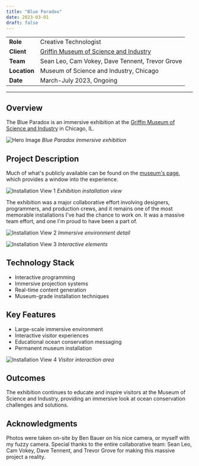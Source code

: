 ```yaml
---
title: "Blue Paradox"
date: 2023-03-01
draft: false
---
```


| | |
|---|---|
| **Role** | Creative Technologist |
| **Client** | [Griffin Museum of Science and Industry](https://www.msichicago.org/explore/whats-here/exhibits/blue-paradox/) |
| **Team** | Sean Leo, Cam Vokey, Dave Tennent, Trevor Grove |
| **Location** | Museum of Science and Industry, Chicago |
| **Date** | March-July 2023, Ongoing |

---

## Overview

The Blue Paradox is an immersive exhibition at the [Griffin Museum of Science and Industry](https://www.msichicago.org/explore/whats-here/exhibits/blue-paradox/) in Chicago, IL.

![Hero Image](/images/projects/blue-paradox/hero.jpg)
*Blue Paradox immersive exhibition*

## Project Description

Much of what's publicly available can be found on the [museum's page](https://www.msichicago.org/explore/whats-here/exhibits/blue-paradox), which provides a window into the experience.

![Installation View 1](/images/projects/blue-paradox/installation-1.jpg)
*Exhibition installation view*

The exhibition was a major collaborative effort involving designers, programmers, and production crews, and it remains one of the most memorable installations I've had the chance to work on. It was a massive team effort, and one I'm proud to have been a part of.

![Installation View 2](/images/projects/blue-paradox/installation-2.jpg)
*Immersive environment detail*

![Installation View 3](/images/projects/blue-paradox/installation-3.jpg)
*Interactive elements*

## Technology Stack

- Interactive programming
- Immersive projection systems
- Real-time content generation
- Museum-grade installation techniques

## Key Features

- Large-scale immersive environment
- Interactive visitor experiences
- Educational ocean conservation messaging
- Permanent museum installation

![Installation View 4](/images/projects/blue-paradox/installation-4.jpg)
*Visitor interaction area*

## Outcomes

The exhibition continues to educate and inspire visitors at the Museum of Science and Industry, providing an immersive look at ocean conservation challenges and solutions.

## Acknowledgments

Photos were taken on-site by Ben Bauer on his nice camera, or myself with my fuzzy camera. Special thanks to the entire collaborative team: Sean Leo, Cam Vokey, Dave Tennent, and Trevor Grove for making this massive project a reality.
